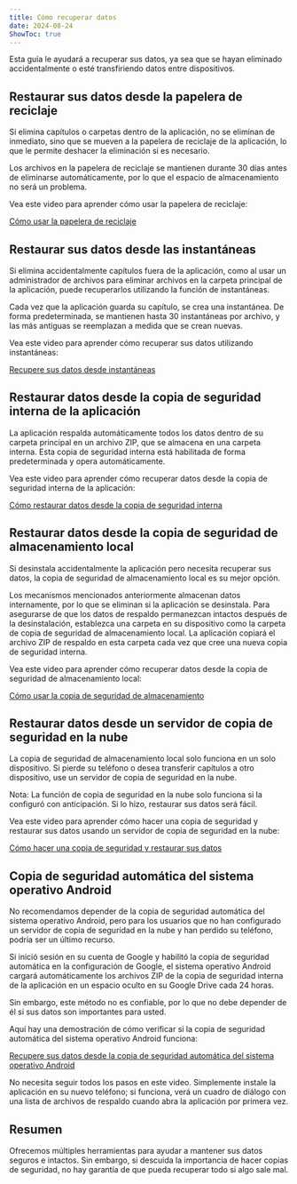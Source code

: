 ```yaml
---
title: Cómo recuperar datos  
date: 2024-08-24  
ShowToc: true
---
```


Esta guía le ayudará a recuperar sus datos, ya sea que se hayan eliminado accidentalmente o esté transfiriendo datos entre dispositivos.

## Restaurar sus datos desde la papelera de reciclaje

Si elimina capítulos o carpetas dentro de la aplicación, no se eliminan de inmediato, sino que se mueven a la papelera de reciclaje de la aplicación, lo que le permite deshacer la eliminación si es necesario.

Los archivos en la papelera de reciclaje se mantienen durante 30 días antes de eliminarse automáticamente, por lo que el espacio de almacenamiento no será un problema.

Vea este video para aprender cómo usar la papelera de reciclaje:  

[Cómo usar la papelera de reciclaje](https://youtube.com/shorts/WUrHmY4-T30?feature=share)

## Restaurar sus datos desde las instantáneas

Si elimina accidentalmente capítulos fuera de la aplicación, como al usar un administrador de archivos para eliminar archivos en la carpeta principal de la aplicación, puede recuperarlos utilizando la función de instantáneas.

Cada vez que la aplicación guarda su capítulo, se crea una instantánea. De forma predeterminada, se mantienen hasta 30 instantáneas por archivo, y las más antiguas se reemplazan a medida que se crean nuevas.

Vea este video para aprender cómo recuperar sus datos utilizando instantáneas:  

[Recupere sus datos desde instantáneas](https://youtu.be/QRlzmj-Vp88)

## Restaurar datos desde la copia de seguridad interna de la aplicación

La aplicación respalda automáticamente todos los datos dentro de su carpeta principal en un archivo ZIP, que se almacena en una carpeta interna. Esta copia de seguridad interna está habilitada de forma predeterminada y opera automáticamente.

Vea este video para aprender cómo recuperar datos desde la copia de seguridad interna de la aplicación:  

[Cómo restaurar datos desde la copia de seguridad interna](https://youtube.com/shorts/GAOLcbpsCHQ?feature=share)

## Restaurar datos desde la copia de seguridad de almacenamiento local

Si desinstala accidentalmente la aplicación pero necesita recuperar sus datos, la copia de seguridad de almacenamiento local es su mejor opción.

Los mecanismos mencionados anteriormente almacenan datos internamente, por lo que se eliminan si la aplicación se desinstala. Para asegurarse de que los datos de respaldo permanezcan intactos después de la desinstalación, establezca una carpeta en su dispositivo como la carpeta de copia de seguridad de almacenamiento local. La aplicación copiará el archivo ZIP de respaldo en esta carpeta cada vez que cree una nueva copia de seguridad interna.

Vea este video para aprender cómo recuperar datos desde la copia de seguridad de almacenamiento local:  

[Cómo usar la copia de seguridad de almacenamiento](https://youtu.be/Y-M5V3OKWM8)

## Restaurar datos desde un servidor de copia de seguridad en la nube

La copia de seguridad de almacenamiento local solo funciona en un solo dispositivo. Si pierde su teléfono o desea transferir capítulos a otro dispositivo, use un servidor de copia de seguridad en la nube.

Nota: La función de copia de seguridad en la nube solo funciona si la configuró con anticipación. Si lo hizo, restaurar sus datos será fácil.

Vea este video para aprender cómo hacer una copia de seguridad y restaurar sus datos usando un servidor de copia de seguridad en la nube:  

[Cómo hacer una copia de seguridad y restaurar sus datos](https://youtube.com/shorts/F2UTxySivO4)

## Copia de seguridad automática del sistema operativo Android

No recomendamos depender de la copia de seguridad automática del sistema operativo Android, pero para los usuarios que no han configurado un servidor de copia de seguridad en la nube y han perdido su teléfono, podría ser un último recurso.

Si inició sesión en su cuenta de Google y habilitó la copia de seguridad automática en la configuración de Google, el sistema operativo Android cargará automáticamente los archivos ZIP de la copia de seguridad interna de la aplicación en un espacio oculto en su Google Drive cada 24 horas.

Sin embargo, este método no es confiable, por lo que no debe depender de él si sus datos son importantes para usted.

Aquí hay una demostración de cómo verificar si la copia de seguridad automática del sistema operativo Android funciona:  

[Recupere sus datos desde la copia de seguridad automática del sistema operativo Android](https://youtu.be/PMrsCCpMebk)

No necesita seguir todos los pasos en este video. Simplemente instale la aplicación en su nuevo teléfono; si funciona, verá un cuadro de diálogo con una lista de archivos de respaldo cuando abra la aplicación por primera vez.

## Resumen

Ofrecemos múltiples herramientas para ayudar a mantener sus datos seguros e intactos. Sin embargo, si descuida la importancia de hacer copias de seguridad, no hay garantía de que pueda recuperar todo si algo sale mal.

